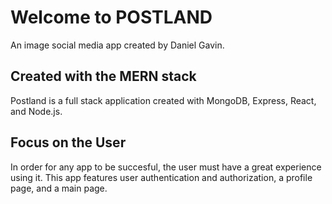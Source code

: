 # Welcome to POSTLAND

An image social media app created by Daniel Gavin.

## Created with the MERN stack

Postland is a full stack application created with MongoDB, Express, React, and Node.js.

## Focus on the User

In order for any app to be succesful, the user must have a great experience using it. This app features user authentication and authorization, a profile page, and a main page.
